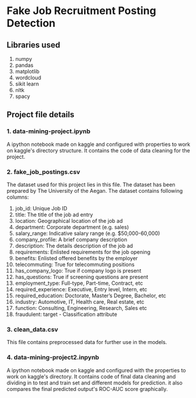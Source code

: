 # Fake Job Recruitment Posting Detection

## Libraries used
1. numpy
2. pandas
3. matplotlib
4. wordcloud
5. sikit learn
6. nltk
7. spacy

## Project file details
### 1. data-mining-project.ipynb
A ipython notebook made on kaggle and configured with properties to work on kaggle's directory structure. It contains the code of data cleaning for the project.

### 2. fake_job_postings.csv
The dataset used for this project lies in this file. The dataset has been prepared by The University of the Aegan. The dataset contains following columns:
1. job_id: Unique Job ID
2. title: The title of the job ad entry
3. location: Geographical location of the job ad
4. department: Corporate department (e.g. sales)
5. salary_range: Indicative salary range (e.g. $50,000-60,000)
6. company_profile: A brief company description
7. description: The details description of the job ad
8. requirements: Enlisted requirements for the job opening
9. benefits: Enlisted offered benefits by the employer
10. telecommuting: True for telecommuting positions
11. has_company_logo: True if company logo is present
12. has_questions: True if screening questions are present
13. employment_type: Full-type, Part-time, Contract, etc
14. required_experience: Executive, Entry level, Intern, etc
15. required_education: Doctorate, Master’s Degree, Bachelor, etc
16. industry: Automotive, IT, Health care, Real estate, etc
17. function: Consulting, Engineering, Research, Sales etc
18. fraudulent: target - Classification attribute

### 3. clean_data.csv
This file contains preprocessed data for further use in the models.

### 4. data-mining-project2.inpynb
A ipython notebook made on kaggle and configured with the properties to work on kaggle's directory. It contains code of final data cleaning and dividing in to test and train set and different models for prediction. it also compares the final predicted output's ROC-AUC score graphically.
